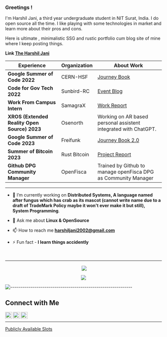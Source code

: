 ### Greetings !

I'm Harshil Jani, a third year undergraduate student in NIT Surat, India. I do open source all the time. I like playing with some technologies in market and learn more about their pros and cons. 

Here is ultimate , minimalistic SSG and rustic portfolio cum blog site of mine where I keep posting things. 

**Link [The Harshil Jani](https://theharshiljani.tech)**

Experience | Organization | About Work |
---|---|---|
**Google Summer of Code 2022** | CERN-HSF | [Journey Book](https://harshil-jani.github.io/GSOC-book/)|
**Code for Gov Tech 2022** | Sunbird-RC | [Event Blog](https://medium.com/@harshiljani2002/independence-in-indian-computing-industry-ceb27fc047cb) |
**Work From Campus Intern** | SamagraX |[Work Report](https://gist.github.com/Harshil-Jani/7c9734a30038b837fc759f064578ca5f)|
**XROS (Extended Reality Open Source) 2023** | Osenorth | Working on AR based personal assistent integrated with ChatGPT. |
**Google Summer of Code 2023** | Freifunk | [Journey Book 2.0](https://github.com/Harshil-Jani/GSoC-Book-2.0) | 
**Summer of Bitcoin 2023** | Rust Bitcoin | [Project Report](https://gist.github.com/Harshil-Jani/1f984abed6e2991add7a64b4965265da) | 
**Github DPG Community Manager** | OpenFisca | Trained by Github to manage openFisca DPG as Community Manager |
<!-- ----------- HEAD SECTION ------------ -->

---

<p align="center">
  
- 🌱 I’m currently working on **Distributed Systems, A language named after fungus which has crab as its mascot (cannot write name due to a draft of TradeMark Policy maybe it won't ever make it but still), System Programming**.

- 💬 Ask me about **Linux & OpenSource**

- 📫 How to reach me **[harshiljani2002@gmail.com](mailto:harshiljani2002@gmail.com)**

- ⚡ Fun fact - **I learn things accidently**
<br>
  
---
<!-- ----------- HEAD SECTION END ------------ -->

<!-- ----------- GITHUB STATS SECTION ------------ -->

<p align ="center">&nbsp;<img align="center" src="https://github-readme-stats.vercel.app/api?username=Harshil-Jani&show_icons=true&count_private=true&theme=react" />
<p align="center"><img align="center" src="http://github-readme-streak-stats.herokuapp.com?user=Harshil-Jani&theme=react" />
  
![-------------------------------------------------------------](https://raw.githubusercontent.com/andreasbm/readme/master/assets/lines/rainbow.png)

<!-- ----------- GITHUB STATS SECTION END ------------ -->

<!-- ----------- CONNECT WITH ME SECTION ------------ -->

## Connect with Me

<p align="center">

<a href="https://matrix.to/#/@harshil1:matrix.org">
  <img align="left" alt="Harshil Matrix" width="22px" src="https://raw.githubusercontent.com/vector-im/logos/master/matrix/matrix-favicon-white.png" />
</a>
  <a href="https://discord.com/users/Harshil Jani#0294">
  <img align="left" alt="Harshil's Discord" width="22px" src="https://raw.githubusercontent.com/peterthehan/peterthehan/master/assets/discord.svg" />
</a>
<a href="https://www.linkedin.com/in/harshil1/">
  <img align="left" alt="Harshil's LinkedIn" width="22px" src="https://raw.githubusercontent.com/peterthehan/peterthehan/master/assets/linkedin.svg" />
</a> 
<br/>
<hr/>  
  
[Publicly Available Slots](https://cal.com/harshil-jani)
